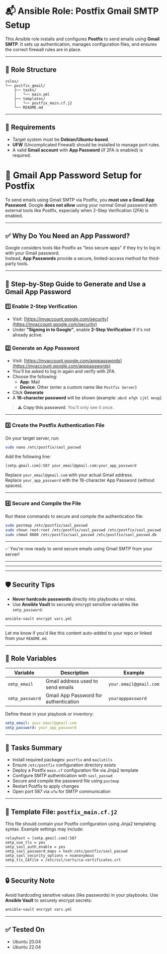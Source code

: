 # 📬 Ansible Role: Postfix Gmail SMTP Setup

This Ansible role installs and configures **Postfix** to send emails using **Gmail SMTP**. It sets up authentication, manages configuration files, and ensures the correct firewall rules are in place.

---

## 📁 Role Structure

```
roles/
└── postfix_gmail/
    ├── tasks/
    │   └── main.yml
    ├── templates/
    │   └── postfix_main.cf.j2
    └── README.md
```

---

## 🔧 Requirements

- Target system must be **Debian/Ubuntu-based**.
- **UFW** (Uncomplicated Firewall) should be installed to manage port rules.
- A valid **Gmail account** with **App Password** (if 2FA is enabled) is required.
  
# 🔐 Gmail App Password Setup for Postfix

To send emails using Gmail SMTP via Postfix, you **must use a Gmail App Password**. Google **does not allow** using your normal Gmail password with external tools like Postfix, especially when 2-Step Verification (2FA) is enabled.

---

## ✅ Why Do You Need an App Password?

Google considers tools like Postfix as "less secure apps" if they try to log in with your Gmail password.  
Instead, **App Passwords** provide a secure, limited-access method for third-party tools.

---

## 🔹 Step-by-Step Guide to Generate and Use a Gmail App Password

### 1️⃣ Enable 2-Step Verification
- Visit: [https://myaccount.google.com/security](https://myaccount.google.com/security)
- Under **"Signing in to Google"**, enable **2-Step Verification** if it's not already active.

### 2️⃣ Generate an App Password
- Visit: [https://myaccount.google.com/apppasswords](https://myaccount.google.com/apppasswords)
- You'll be asked to log in again and verify with 2FA.
- Choose the following:
  - **App**: Mail
  - **Device**: Other (enter a custom name like `Postfix Server`)
- Click **Generate**
- A **16-character password** will be shown (example: `abcd efgh ijkl mnop`)

> ⚠️ **Copy this password**. You’ll only see it once.

---

### 3️⃣ Create the Postfix Authentication File

On your target server, run:
```bash
sudo nano /etc/postfix/sasl_passwd
```

Add the following line:
```
[smtp.gmail.com]:587 your_email@gmail.com:your_app_password
```
Replace `your_email@gmail.com` with your actual Gmail address.  
Replace `your_app_password` with the 16-character App Password (without spaces).

---

### 4️⃣ Secure and Compile the File

Run these commands to secure and compile the authentication file:

```bash
sudo postmap /etc/postfix/sasl_passwd
sudo chown root:root /etc/postfix/sasl_passwd /etc/postfix/sasl_passwd.db
sudo chmod 0600 /etc/postfix/sasl_passwd /etc/postfix/sasl_passwd.db
```

---

✅ You're now ready to send secure emails using Gmail SMTP from your server!

---
_______________________________________________________________________________________________________________________________
_______________________________________________________________________________________________________________________________
## 🛡️ Security Tips

- **Never hardcode passwords** directly into playbooks or roles.
- Use **Ansible Vault** to securely encrypt sensitive variables like `smtp_password`:
```bash
ansible-vault encrypt vars.yml
```

---

Let me know if you'd like this content auto-added to your repo or linked from your `README.md`.


---

## 🔐 Role Variables

| Variable        | Description                              | Example                    |
|----------------|------------------------------------------|----------------------------|
| `smtp_email`    | Gmail address used to send emails        | `your.email@gmail.com`     |
| `smtp_password` | Gmail App Password for authentication    | `yourapppassword`          |

Define these in your playbook or inventory:

```yaml
smtp_email: your.email@gmail.com
smtp_password: your_app_password
```

---

## 📜 Tasks Summary

- Install required packages: `postfix` and `mailutils`
- Ensure `/etc/postfix` configuration directory exists
- Deploy a Postfix `main.cf` configuration file via Jinja2 template
- Configure SMTP authentication with `sasl_passwd`
- Secure and compile the password file using `postmap`
- Restart Postfix to apply changes
- Open port 587 via `ufw` for SMTP communication

---

## 📂 Template File: `postfix_main.cf.j2`

This file should contain your Postfix configuration using Jinja2 templating syntax. Example settings may include:

```
relayhost = [smtp.gmail.com]:587
smtp_use_tls = yes
smtp_sasl_auth_enable = yes
smtp_sasl_password_maps = hash:/etc/postfix/sasl_passwd
smtp_sasl_security_options = noanonymous
smtp_tls_CAfile = /etc/ssl/certs/ca-certificates.crt
```

---

## 🔒 Security Note

Avoid hardcoding sensitive values (like passwords) in your playbooks. Use **Ansible Vault** to securely encrypt secrets:

```bash
ansible-vault encrypt vars.yml
```

---

## ✅ Tested On

- Ubuntu 20.04  
- Ubuntu 22.04
